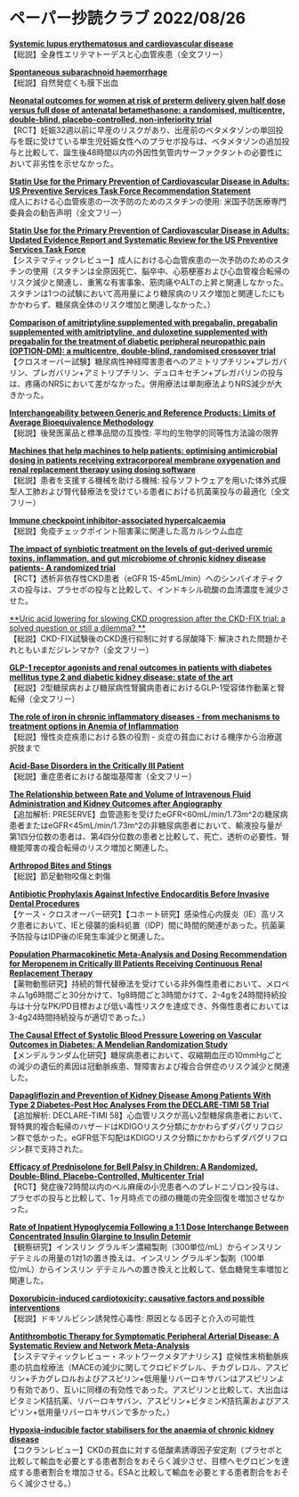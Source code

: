 # ペーパー抄読クラブ 2022/08/26

[**Systemic lupus erythematosus and cardiovascular disease**](https://pubmed.ncbi.nlm.nih.gov/35982610/)  
【総説】全身性エリテマトーデスと心血管疾患（全文フリー）

[**Spontaneous subarachnoid haemorrhage**](https://pubmed.ncbi.nlm.nih.gov/35985353/)  
【総説】自然発症くも膜下出血

[**Neonatal outcomes for women at risk of preterm delivery given half dose versus full dose of antenatal betamethasone: a randomised, multicentre, double-blind, placebo-controlled, non-inferiority trial**](https://pubmed.ncbi.nlm.nih.gov/35988568/)  
【RCT】妊娠32週以前に早産のリスクがあり、出産前のベタメタゾンの単回投与を既に受けている単生児妊娠女性へのプラセボ投与は、ベタメタゾンの追加投与と比較して、誕生後48時間以内の外因性気管内サーファクタントの必要性において非劣性を示せなかった。

[**Statin Use for the Primary Prevention of Cardiovascular Disease in Adults: US Preventive Services Task Force Recommendation Statement**](https://pubmed.ncbi.nlm.nih.gov/35997723/)  
成人における心血管疾患の一次予防のためのスタチンの使用: 米国予防医療専門委員会の勧告声明（全文フリー）

[**Statin Use for the Primary Prevention of Cardiovascular Disease in Adults: Updated Evidence Report and Systematic Review for the US Preventive Services Task Force**](https://pubmed.ncbi.nlm.nih.gov/35997724/)  
【システマティックレビュー】成人における心血管疾患の一次予防のためのスタチンの使用（スタチンは全原因死亡、脳卒中、心筋梗塞および心血管複合転帰のリスク減少と関連し、重篤な有害事象、筋肉痛やALTの上昇と関連しなかった。スタチンは1つの試験において高用量により糖尿病のリスク増加と関連したにもかかわらず、糖尿病全体のリスク増加と関連しなかった。）

[**Comparison of amitriptyline supplemented with pregabalin, pregabalin supplemented with amitriptyline, and duloxetine supplemented with pregabalin for the treatment of diabetic peripheral neuropathic pain (OPTION-DM): a multicentre, double-blind, randomised crossover trial**](https://pubmed.ncbi.nlm.nih.gov/36007534/)  
【クロスオーバー試験】糖尿病性神経障害患者へのアミトリプチリン+プレガバリン、プレガバリン+アミトリプチリン、デュロキセチン+プレガバリンの投与は、疼痛のNRSにおいて差がなかった。併用療法は単剤療法よりNRS減少が大きかった。

[**Interchangeability between Generic and Reference Products: Limits of Average Bioequivalence Methodology**](https://pubmed.ncbi.nlm.nih.gov/35986193/)  
【総説】後発医薬品と標準品間の互換性: 平均的生物学的同等性方法論の限界

[**Machines that help machines to help patients: optimising antimicrobial dosing in patients receiving extracorporeal membrane oxygenation and renal replacement therapy using dosing software**](https://pubmed.ncbi.nlm.nih.gov/35997793/)  
【総説】患者を支援する機械を助ける機械: 投与ソフトウェアを用いた体外式膜型人工肺および腎代替療法を受けている患者における抗菌薬投与の最適化（全文フリー）

[**Immune checkpoint inhibitor-associated hypercalcaemia**](https://pubmed.ncbi.nlm.nih.gov/33374000/)  
【総説】免疫チェックポイント阻害薬に関連した高カルシウム血症

[**The impact of synbiotic treatment on the levels of gut-derived uremic toxins, inflammation, and gut microbiome of chronic kidney disease patients- A randomized trial**](https://pubmed.ncbi.nlm.nih.gov/35995418/)  
【RCT】透析非依存性CKD患者（eGFR 15-45mL/min）へのシンバイオティクスの投与は、プラセボの投与と比較して、インドキシル硫酸の血清濃度を減少させた。

[**Uric acid lowering for slowing CKD progression after the CKD-FIX trial: a solved question or still a dilemma? **](https://pubmed.ncbi.nlm.nih.gov/36003668/)  
【総説】CKD-FIX試験後のCKD進行抑制に対する尿酸降下: 解決された問題かそれともいまだジレンマか?（全文フリー）

[**GLP-1 receptor agonists and renal outcomes in patients with diabetes mellitus type 2 and diabetic kidney disease: state of the art**](https://pubmed.ncbi.nlm.nih.gov/36003669/)  
【総説】2型糖尿病および糖尿病性腎臓病患者におけるGLP-1受容体作動薬と腎転帰（全文フリー）

[**The role of iron in chronic inflammatory diseases - from mechanisms to treatment options in Anemia of Inflammation**](https://pubmed.ncbi.nlm.nih.gov/35994752/)  
【総説】慢性炎症疾患における鉄の役割 - 炎症の貧血における機序から治療選択肢まで

[**Acid-Base Disorders in the Critically III Patient**](https://pubmed.ncbi.nlm.nih.gov/35998977/)  
【総説】重症患者における酸塩基障害（全文フリー）

[**The Relationship between Rate and Volume of Intravenous Fluid Administration and Kidney Outcomes after Angiography**](https://pubmed.ncbi.nlm.nih.gov/36008352/)  
【追加解析: PRESERVE】血管造影を受けたeGFR<60mL/min/1.73m^2の糖尿病患者またはeGFR<45mL/min/1.73m^2の非糖尿病患者において、輸液投与量が第1四分位数の患者は、第4四分位数の患者と比較して、死亡、透析の必要性、腎機能障害の複合転帰のリスク増加と関連した。

[**Arthropod Bites and Stings**](https://pubmed.ncbi.nlm.nih.gov/35977137/)  
【総説】節足動物咬傷と刺傷

[**Antibiotic Prophylaxis Against Infective Endocarditis Before Invasive Dental Procedures**](https://pubmed.ncbi.nlm.nih.gov/35987887/)  
【ケース・クロスオーバー研究】【コホート研究】感染性心内膜炎（IE）高リスク患者において、IEと侵襲的歯科処置（IDP）間に時間的関連があった。抗菌薬予防投与はIDP後のIE発生率減少と関連した。

[**Population Pharmacokinetic Meta-Analysis and Dosing Recommendation for Meropenem in Critically Ill Patients Receiving Continuous Renal Replacement Therapy**](https://pubmed.ncbi.nlm.nih.gov/36005753/)  
【薬物動態研究】持続的腎代替療法を受けている非外傷性患者において、メロペネム1g6時間ごと30分かけて、1g8時間ごと3時間かけて、2-4gを24時間持続投与は十分なPK/PD目標および低い毒性リスクを達成でき、外傷性患者においては3-4g24時間持続投与が適切であった。）

[**The Causal Effect of Systolic Blood Pressure Lowering on Vascular Outcomes in Diabetes: A Mendelian Randomization Study**](https://pubmed.ncbi.nlm.nih.gov/35703944/)  
【メンデルランダム化研究】糖尿病患者において、収縮期血圧の10mmHgごとの減少の遺伝的素因は冠動脈疾患、腎障害および複合合併症のリスク減少と関連した。

[**Dapagliflozin and Prevention of Kidney Disease Among Patients With Type 2 Diabetes-Post Hoc Analyses From the DECLARE-TIMI 58 Trial**](https://pubmed.ncbi.nlm.nih.gov/35997319/)  
【追加解析: DECLARE-TIMI 58】心血管リスクが高い2型糖尿病患者において、腎特異的複合転帰のハザードはKDIGOリスク分類にかかわらずダパグリフロジン群で低かった。eGFR低下勾配はKDIGOリスク分類にかかわらずダパグリフロジン群で支持された。

[**Efficacy of Prednisolone for Bell Palsy in Children: A Randomized, Double-Blind, Placebo-Controlled, Multicenter Trial**](https://pubmed.ncbi.nlm.nih.gov/36008143/)  
【RCT】発症後72時間以内のベル麻痺の小児患者へのプレドニゾロン投与は、プラセボの投与と比較して、1ヶ月時点での顔の機能の完全回復を増加させなかった。

[**Rate of Inpatient Hypoglycemia Following a 1:1 Dose Interchange Between Concentrated Insulin Glargine to Insulin Detemir**](https://pubmed.ncbi.nlm.nih.gov/35993253/)  
【観察研究】インスリン グラルギン濃縮製剤（300単位/mL）からインスリン デテミルの用量の1対1の置き換えは、インスリン グラルギン製剤（100単位/mL）からインスリン デテミルへの置き換えと比較して、低血糖発生率増加と関連した。

[**Doxorubicin-induced cardiotoxicity: causative factors and possible interventions**](https://pubmed.ncbi.nlm.nih.gov/35994421/)  
【総説】ドキソルビシン誘発性心毒性: 原因となる因子と介入の可能性

[**Antithrombotic Therapy for Symptomatic Peripheral Arterial Disease: A Systematic Review and Network Meta-Analysis**](https://pubmed.ncbi.nlm.nih.gov/35997941/)  
【システマティックレビュー・ネットワークメタアナリシス】症候性末梢動脈疾患の抗血栓療法（MACEの減少に関してクロピドグレル、チカグレロル、アスピリン+チカグレロルおよびアスピリン+低用量リバーロキサバンはアスピリンより有効であり、互いに同様の有効性であった。アスピリンと比較して、大出血はビタミンK拮抗薬、リバーロキサバン、アスピリン+ビタミンK拮抗薬およびアスピリン+低用量リバーロキサバンで多かった。）

[**Hypoxia-inducible factor stabilisers for the anaemia of chronic kidney disease**](https://pubmed.ncbi.nlm.nih.gov/36005278/)  
【コクランレビュー】CKDの貧血に対する低酸素誘導因子安定剤（プラセボと比較して輸血を必要とする患者割合をおそらく減少させ、目標ヘモグロビンを達成する患者割合を増加させる。ESAと比較して輸血を必要とする患者割合をおそらく減少させる。）